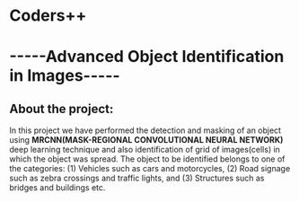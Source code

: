 # Coders++
# -----Advanced Object Identification in Images-----

## About the project:
   In this project we have performed the detection and masking of an object using **MRCNN(MASK-REGIONAL CONVOLUTIONAL NEURAL NETWORK)** deep learning technique and also identification of grid of images(cells) in which the object was spread. The object to be identified belongs to one of the categories: (1) Vehicles such as cars and motorcycles, (2) Road signage such as zebra crossings and traffic lights, and (3) Structures such as bridges and buildings etc.
   
   


   
